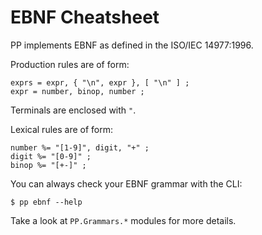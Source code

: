 # EBNF Cheatsheet
PP implements EBNF as defined in the ISO/IEC 14977:1996.

Production rules are of form:

  ```ebnf
  exprs = expr, { "\n", expr }, [ "\n" ] ;
  expr = number, binop, number ;
  ```

Terminals are enclosed with `"`.

Lexical rules are of form:

  ```ebnf
  number %= "[1-9]", digit, "+" ;
  digit %= "[0-9]" ;
  binop %= "[+-]" ;
  ```

You can always check your EBNF grammar with the CLI:

  ```console
  $ pp ebnf --help
  ```

Take a look at `PP.Grammars.*` modules for more details.
